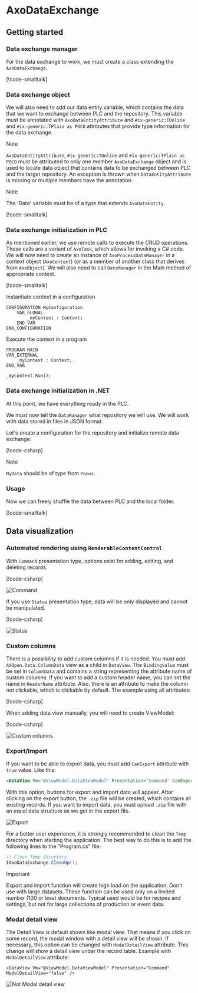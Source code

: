 # AxoDataExchange

## Getting started

### Data exchange manager

For the data exchange to work, we must create a class extending the `AxoDataExchange`. 

[!code-smalltalk[](../../../src/integrations/ctrl/src/Examples/AXOpen.AxoData/AxoDataDocuExample.st?name=ProcessDataMangerDeclaration)]

### Data exchange object

We will also need to add our data entity variable, which contains the data that we want to exchange between PLC and the repository. This variable must be annotated with `AxoDataEntityAttribute` and   `#ix-generic:TOnline` and `#ix-generic:TPlain as POCO` attributes that provide type information for the data exchange.

> [!NOTE]
> `AxoDataEntityAttribute`, `#ix-generic:TOnline` and `#ix-generic:TPlain as POCO` must be attributed to only one member `AxoDataExchange` object and is used to locate data object that contains data to be exchanged between PLC and the target repository. 
An exception is thrown when `DataEntityAttribute` is missing or multiple members have the annotation. 


> [!NOTE]
> The 'Data' variable must be of a type that extends `AxoDataEntity`. 

[!code-smalltalk[](../../../src/integrations/ctrl/src/Examples/AXOpen.AxoData/AxoDataDocuExample.st?name=ProcessDataDeclaration)]

### Data exchange initialization in PLC

As mentioned earlier, we use remote calls to execute the CRUD operations. These calls are a variant of `AxoTask`, which allows for invoking a C# code. We will now need to create an instance of `AxoProcessDataManager` in a context object (`AxoContext`) (or as a member of another class that derives from `AxoObject`). We will also need to call `DataManager` in the Main method of appropriate context.

[!code-smalltalk[](../../../src/integrations/ctrl/src/Examples/AXOpen.AxoData/AxoDataDocuExample.st?name=ContextDeclaration)]

Instantiate context in a configuration
~~~
CONFIGURATION MyConfiguration
    VAR_GLOBAL
        _myContext : Context;       
    END_VAR
END_CONFIGURATION
~~~

Execute the context in a program
~~~
PROGRAM MAIN
VAR_EXTERNAL
    _myContext : Context;
END_VAR

_myContext.Run();

~~~

### Data exchange initialization in .NET

At this point, we have everything ready in the PLC.

We must now tell the `DataManager` what repository we will use. We will work with data stored in files in JSON format.

Let's create a configuration for the repository and initialize remote data exchange:


[!code-csharp[](../../../src/integrations/src/AXOpen.Integrations.Blazor/Program.cs?name=AxoDataExampleDocuIntialization)]


> [!NOTE]
> `MyData` should be of type from `Pocos`.


### Usage

Now we can freely shuffle the data between PLC and the local folder.

[!code-smalltalk[](../../../src/integrations/ctrl/src/Examples/AXOpen.AxoData/AxoDataDocuExample.st?name=UseManager)]

## Data visualization

### Automated rendering using `RenderableContentControl`

With `Command` presentation type, options exist for adding, editing, and deleting records.

[!code-csharp[](../../../src/integrations/src/AXOpen.Integrations.Blazor/Pages/DocuExamples/AxoDataDocuExamples.razor?name=CommandView)]

![Command](~/images/Command.png)

If you use `Status` presentation type, data will be only displayed and cannot be manipulated.

[!code-csharp[](../../../src/integrations/src/AXOpen.Integrations.Blazor/Pages/DocuExamples/AxoDataDocuExamples.razor?name=DisplayView)]

![Status](~/images/Status.png)

### Custom columns

There is a possibility to add custom columns if it is needed. You must add `AXOpen.Data.ColumnData` view as a child in `DataView`. The `BindingValue` must be set in `ColumnData` and contains a string representing the attribute name of custom columns. If you want to add a custom header name, you can set the name in `HeaderName` attribute. Also, there is an attribute to make the column not clickable, which is clickable by default. The example using all attributes:


[!code-csharp[](../../../src/integrations/src/AXOpen.Integrations.Blazor/Pages/DocuExamples/AxoDataDocuExamples.razor?name=CustomColumns)]

When adding data view manually, you will need to create ViewModel:

[!code-csharp[](../../../src/integrations/src/AXOpen.Integrations.Blazor/Pages/DocuExamples/AxoDataDocuExamples.razor?name=CustomColumnsCode)]


![Custom columns](~/images/CustomColumns.png)

### Export/Import

If you want to be able to export data, you must add `CanExport` attribute with `true` value. Like this:

~~~ HTML
<DataView Vm="@ViewModel.DataViewModel" Presentation="Command" CanExport="true" />
~~~

With this option, buttons for export and import data will appear. After clicking on the export button, the `.zip` file will be created, which contains all existing records. If you want to import data, you must upload `.zip` file with an equal data structure as we get in the export file.

![Export](~/images/Export.png)

For a better user experience, it is strongly recommended to clean the `Temp` directory when starting the application. The best way to do this is to add the following lines to the "Program.cs" file:

~~~ C#
// Clean Temp directory
IAxoDataExchange.CleanUp();
~~~

> [!IMPORTANT]
> Export and import function will create high load on the application. Don't use with large datasets. These function can be used only on a limited number (100 or less) documents. Typical used would be for recipes and settings, but not for large collections of production or event data.

### Modal detail view

The Detail View is default shown like modal view. That means if you click on some record, the modal window with a detail view will be shown. If necessary, this option can be changed with `ModalDetailView` attribute. This change will show a detail view under the record table. Example with `ModalDetailView` attribute:

~~~
<DataView Vm="@ViewModel.DataViewModel" Presentation="Command" ModalDetailView="false" />
~~~

![Not Modal detail view](~/images/NotModalDetailView.png)
